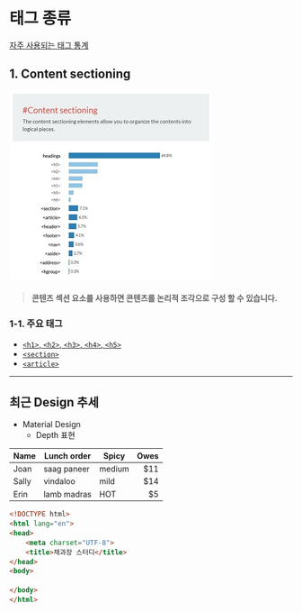# 태그 종류
[자주 사용되는 태그 통계](https://www.advancedwebranking.com/html/)

## 1. Content sectioning
![종류](https://raw.githubusercontent.com/ohhapday/cas-study/master/00/img/%EC%BA%A1%EC%B2%98.JPG)
> #### 콘텐츠 섹션 요소를 사용하면 콘텐츠를 논리적 조각으로 구성 할 수 있습니다.

### 1-1. 주요 태그
- [`<h1>`, `<h2>`, `<h3>`, `<h4>`, `<h5>`](http://html5ref.clearboth.org/html5:element:h1_h2_h3_h4_h5_h6)
- [`<section>`](http://html5ref.clearboth.org/html5:element:section)
- [`<article>`](http://html5ref.clearboth.org/html5:element:article)




***    

## 최근 Design 추세
 * Material Design
   * Depth 표현

Name | Lunch order | Spicy      | Owes
---- | ----------- | ---------- | ----:
Joan | saag paneer | medium     | $11
Sally| vindaloo    | mild       | $14
Erin | lamb madras | HOT        | $5

```html
<!DOCTYPE html>
<html lang="en">
<head>
    <meta charset="UTF-8">
    <title>채과장 스터디</title>
</head>
<body>

</body>
</html>
```
